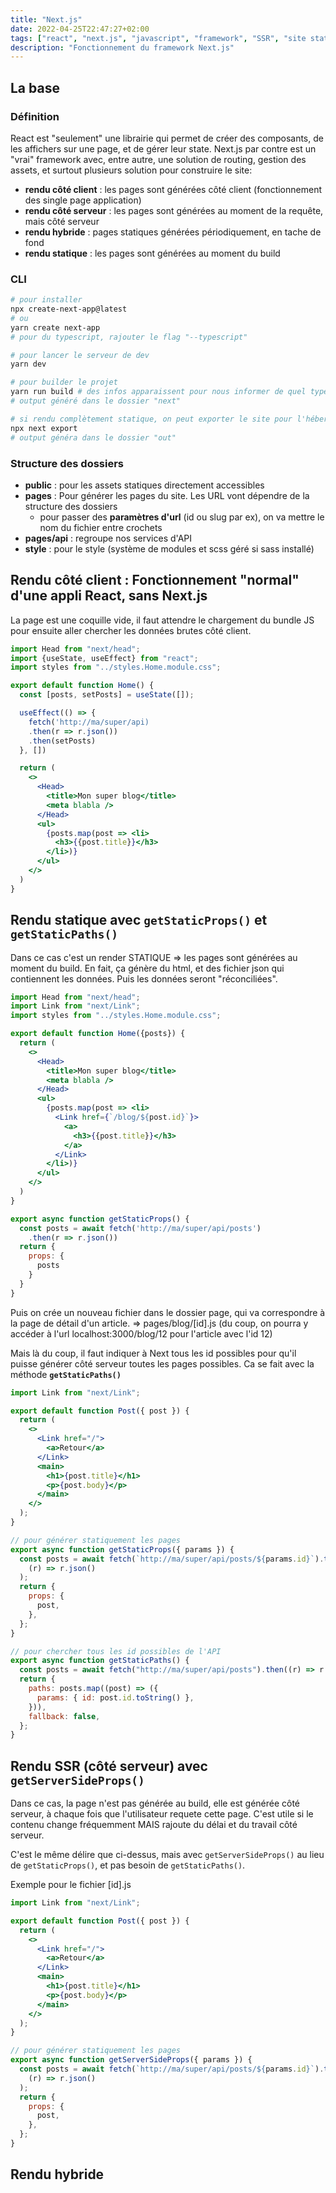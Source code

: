 ```yaml
---
title: "Next.js"
date: 2022-04-25T22:47:27+02:00
tags: ["react", "next.js", "javascript", "framework", "SSR", "site statique"]
description: "Fonctionnement du framework Next.js"
---
```


## La base

### Définition

React est "seulement" une librairie qui permet de créer des composants, de les affichers sur une page, et de gérer leur state.
Next.js par contre est un "vrai" framework avec, entre autre, une solution de routing, gestion des assets, et surtout plusieurs solution pour construire le site:

- **rendu côté client** : les pages sont générées côté client (fonctionnement des single page application)
- **rendu côté serveur** : les pages sont générées au moment de la requête, mais côté serveur
- **rendu hybride** : pages statiques générées périodiquement, en tache de fond
- **rendu statique** : les pages sont générées au moment du build

### CLI

```bash
# pour installer
npx create-next-app@latest
# ou
yarn create next-app
# pour du typescript, rajouter le flag "--typescript"

# pour lancer le serveur de dev
yarn dev

# pour builder le projet
yarn run build # des infos apparaissent pour nous informer de quel type de render in s'agit (statique, SSR, CSR, hybride)
# output généré dans le dossier "next"

# si rendu complètement statique, on peut exporter le site pour l'héberger sur un serveur sans node
npx next export
# output généra dans le dossier "out"
```

### Structure des dossiers

- **public** : pour les assets statiques directement accessibles
- **pages** : Pour générer les pages du site. Les URL vont dépendre de la structure des dossiers
  - pour passer des **paramètres d'url** (id ou slug par ex), on va mettre le nom du fichier entre crochets
- **pages/api** : regroupe nos services d'API
- **style** : pour le style (système de modules et scss géré si sass installé)

## Rendu côté client : Fonctionnement "normal" d'une appli React, sans Next.js

La page est une coquille vide, il faut attendre le chargement du bundle JS pour ensuite aller chercher les données brutes côté client.

```jsx
import Head from "next/head";
import {useState, useEffect} from "react";
import styles from "../styles.Home.module.css";

export default function Home() {
  const [posts, setPosts] = useState([]);

  useEffect(() => {
    fetch('http://ma/super/api)
    .then(r => r.json())
    .then(setPosts)
  }, [])

  return (
    <>
      <Head>
        <title>Mon super blog</title>
        <meta blabla />
      </Head>
      <ul>
        {posts.map(post => <li>
          <h3>{{post.title}}</h3>
        </li>)}
      </ul>
    </>
  )
}
```

## Rendu statique avec `getStaticProps()` et `getStaticPaths()`

Dans ce cas c'est un render STATIQUE => les pages sont générées au moment du build.
En fait, ça génère du html, et des fichier json qui contiennent les données. Puis les données seront "réconciliées".

```jsx
import Head from "next/head";
import Link from "next/Link";
import styles from "../styles.Home.module.css";

export default function Home({posts}) {
  return (
    <>
      <Head>
        <title>Mon super blog</title>
        <meta blabla />
      </Head>
      <ul>
        {posts.map(post => <li>
          <Link href={`/blog/${post.id}`}>
            <a>
              <h3>{{post.title}}</h3>
            </a>
          </Link>
        </li>)}
      </ul>
    </>
  )
}

export async function getStaticProps() {
  const posts = await fetch('http://ma/super/api/posts')
    .then(r => r.json())
  return {
    props: {
      posts
    }
  }
}
```

Puis on crée un nouveau fichier dans le dossier page, qui va correspondre à la page de détail d'un article. => pages/blog/[id].js (du coup, on pourra y accéder à l'url localhost:3000/blog/12 pour l'article avec l'id 12)

Mais là du coup, il faut indiquer à Next tous les id possibles pour qu'il puisse générer côté serveur toutes les pages possibles. Ca se fait avec la méthode **`getStaticPaths()`**

```jsx
import Link from "next/Link";

export default function Post({ post }) {
  return (
    <>
      <Link href="/">
        <a>Retour</a>
      </Link>
      <main>
        <h1>{post.title}</h1>
        <p>{post.body}</p>
      </main>
    </>
  );
}

// pour générer statiquement les pages
export async function getStaticProps({ params }) {
  const posts = await fetch(`http://ma/super/api/posts/${params.id}`).then(
    (r) => r.json()
  );
  return {
    props: {
      post,
    },
  };
}

// pour chercher tous les id possibles de l'API
export async function getStaticPaths() {
  const posts = await fetch("http://ma/super/api/posts").then((r) => r.json());
  return {
    paths: posts.map((post) => ({
      params: { id: post.id.toString() },
    })),
    fallback: false,
  };
}
```

## Rendu SSR (côté serveur) avec `getServerSideProps()`

Dans ce cas, la page n'est pas générée au build, elle est générée côté serveur, à chaque fois que l'utilisateur requete cette page.
C'est utile si le contenu change fréquemment MAIS rajoute du délai et du travail côté serveur.

C'est le même délire que ci-dessus, mais avec `getServerSideProps()` au lieu de `getStaticProps()`, et pas besoin de `getStaticPaths()`.

Exemple pour le fichier [id].js

```jsx
import Link from "next/Link";

export default function Post({ post }) {
  return (
    <>
      <Link href="/">
        <a>Retour</a>
      </Link>
      <main>
        <h1>{post.title}</h1>
        <p>{post.body}</p>
      </main>
    </>
  );
}

// pour générer statiquement les pages
export async function getServerSideProps({ params }) {
  const posts = await fetch(`http://ma/super/api/posts/${params.id}`).then(
    (r) => r.json()
  );
  return {
    props: {
      post,
    },
  };
}
```

## Rendu hybride
